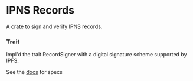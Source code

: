 # IPNS Records

A crate to sign and verify IPNS records.

### Trait

Impl'd the trait RecordSigner with a digital signature scheme supported by IPFS.

See the [docs](https://github.com/libp2p/specs/blob/master/peer-ids/peer-ids.md#key-types) for specs